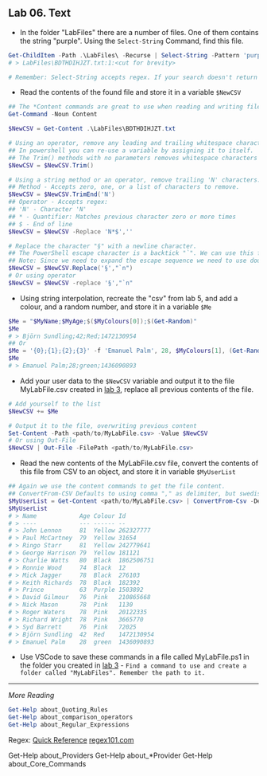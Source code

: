 ## Lab 06. Text

- In the folder "LabFiles" there are a number of files. One of them contains the string "purple". Using the `Select-String` Command, find this file.

```PowerShell
Get-ChildItem -Path .\LabFiles\ -Recurse | Select-String -Pattern 'purple'
# > LabFiles\BDTHDIHJZT.txt:1:<cut for brevity>

# Remember: Select-String accepts regex. If your search doesn't return the expected result you might have accidently encountered a regex pattern
```

- Read the contents of the found file and store it in a variable `$NewCSV`

```PowerShell
## The *Content commands are great to use when reading and writing files. To find them, run the command
Get-Command -Noun Content

$NewCSV = Get-Content .\LabFiles\BDTHDIHJZT.txt

# Using an operator, remove any leading and trailing whitespace characters from the string
## In powershell you can re-use a variable by assigning it to itself.
## The Trim() methods with no parameters removes whitespace characters (space and tab)
$NewCSV = $NewCSV.Trim()

# Using a string method or an operator, remove trailing 'N' characters.
## Method - Accepts zero, one, or a list of characters to remove.
$NewCSV = $NewCSV.TrimEnd('N')
## Operator - Accepts regex: 
## 'N' - Character 'N'
## * - Quantifier: Matches previous character zero or more times
## $ - End of line
$NewCSV = $NewCSV -Replace 'N*$',''

# Replace the character "§" with a newline character.
## The PowerShell escape character is a backtick "`". We can use this for many different find and replace tokens, such as tab "`t" and newline "`n".
## Note: Since we need to expand the escape sequence we need to use double quotes. Using single quotes will cause it to be replaced by the literal characters `n. 
$NewCSV = $NewCSV.Replace('§',"`n")
# Or using operator
$NewCSV = $NewCSV -replace '§',"`n"
```

- Using string interpolation, recreate the "csv" from lab 5, and add a colour, and a random number, and store it in a variable `$Me`

```PowerShell
$Me = "$MyName;$MyAge;$($MyColours[0]);$(Get-Random)"
$Me
# > Björn Sundling;42;Red;1472130954
## Or
$Me = '{0};{1};{2};{3}' -f 'Emanuel Palm', 28, $MyColours[1], (Get-Random)
$Me
# > Emanuel Palm;28;green;1436090893
```

- Add your user data to the `$NewCSV` variable and output it to the file MyLabFile.csv created in [lab 3](../03.%20Commands%20and%20Methods/Lab.md), replace all previous contents of the file.  

```PowerShell
# Add yourself to the list
$NewCSV += $Me

# Output it to the file, overwriting previous content
Set-Content -Path <path/to/MyLabFile.csv> -Value $NewCSV
# Or using Out-File
$NewCSV | Out-File -FilePath <path/to/MyLabFile.csv>
```

- Read the new contents of the MyLabFile.csv file, convert the contents of this file from CSV to an object, and store it in variable `$MyUserList`

```PowerShell
## Again we use the content commands to get the file content.
## ConvertFrom-CSV Defaults to using comma "," as delimiter, but swedish standards is semicolon ";", so we need to specify which character to use.
$MyUserList = Get-Content <path/to/MyLabFile.csv> | ConvertFrom-Csv -Delimiter ';'
$MyUserList
# > Name            Age Colour Id
# > ----            --- ------ --
# > John Lennon     81  Yellow 262327777
# > Paul McCartney  79  Yellow 31654
# > Ringo Starr     81  Yellow 242779641
# > George Harrison 79  Yellow 181121
# > Charlie Watts   80  Black  1862506751
# > Ronnie Wood     74  Black  12
# > Mick Jagger     78  Black  276103
# > Keith Richards  78  Black  182392
# > Prince          63  Purple 1503892
# > David Gilmour   76  Pink   210865668
# > Nick Mason      78  Pink   1130
# > Roger Waters    78  Pink   20122335
# > Richard Wright  78  Pink   3665770
# > Syd Barrett     76  Pink   72025
# > Björn Sundling  42  Red    1472130954
# > Emanuel Palm    28  green  1436090893
```

- Use VSCode to save these commands in a file called MyLabFile.ps1 in the folder you created in [lab  3](../03.%20Commands%20and%20Methods/Lab.md) - `Find a command to use and create a folder called "MyLabFiles". Remember the path to it.`

---

*More Reading*

```PowerShell
Get-Help about_Quoting_Rules
Get-Help about_comparison_operators
Get-Help about_Regular_Expressions
```

Regex:
[Quick Reference](https://docs.microsoft.com/en-us/dotnet/standard/base-types/regular-expression-language-quick-reference)
[regex101.com](https://regex101.com/)

Get-Help about_Providers
Get-Help about_*Provider
Get-Help about_Core_Commands
